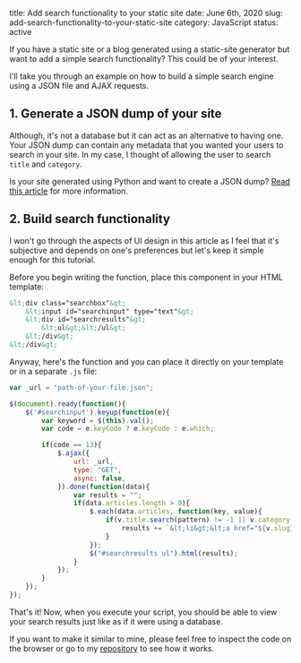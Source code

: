 title: Add search functionality to your static site
date: June 6th, 2020
slug: add-search-functionality-to-your-static-site
category: JavaScript
status: active

If you have a static site or a blog generated using a static-site generator but want to add a simple search functionality? This could be of your interest.

I'll take you through an example on how to build a simple search engine using a JSON file and AJAX requests.

## 1. Generate a JSON dump of your site
Although, it's not a database but it can act as an alternative to having one. Your JSON dump can contain any metadata that you wanted your users to search in your site. In my case, I thought of allowing the user to search `title` and `category`. 

Is your site generated using Python and want to create a JSON dump? [Read this article](til/posts/read-and-write-json-to-a-file-in-python) for more information.

## 2. Build search functionality
I won't go through the aspects of UI design in this article as I feel that it's subjective and depends on one's preferences but let's keep it simple enough for this tutorial.

Before you begin writing the function, place this component in your HTML template:
```html
&lt;div class="searchbox"&gt;
    &lt;input id="searchinput" type="text"&gt;
    &lt;div id="searchresults"&gt;
        &lt;ul&gt;&lt;/ul&gt;
    &lt;/div&gt;
&lt;/div&gt;
```

Anyway, here's the function and you can place it directly on your template or in a separate `.js` file:
```js
var _url = "path-of-your-file.json";

$(document).ready(function(){
    $('#searchinput').keyup(function(e){
        var keyword = $(this).val();
        var code = e.keyCode ? e.keyCode : e.which;

        if(code == 13){
            $.ajax({
                url: _url,
                type: "GET",
                async: false,
            }).done(function(data){
                var results = "";
                if(data.articles.length > 0){
                    $.each(data.articles, function(key, value){
                        if(v.title.search(pattern) != -1 || v.category.search(pattern) != -1){
                            results += `&lt;li&gt;&lt;a href="${v.slug}"&gt;${v.title}&lt;/a&gt;&lt;/li&gt;`;
                        }
                    });
                    $("#searchresults ul").html(results);
                }
            });
        }
    });
});
```
That's it! Now, when you execute your script, you should be able to view your search results just like as if it were using a database.

If you want to make it similar to mine, please feel free to inspect the code on the browser or go to my [repository](https://github.com/megacolorboy/personal-blog/blob/master/static/js/search.js) to see how it works.
